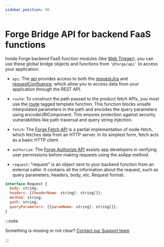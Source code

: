 ```yaml
---
sidebar_position: 90
---
```


# Forge Bridge API for backend FaaS functions

Inside Forge backend FaaS function modules (like [Web Trigger](./web-triggers/)), you can use these global  bridge objects and functions from `'@forge/api'` to access your application:

- `api`: The [api](https://developer.atlassian.com/platform/forge/apis-reference/fetch-api-product.requestjira/) provides access to both the [requestJira](https://developer.atlassian.com/platform/forge/apis-reference/fetch-api-product.requestjira/) and [requestConfluence](https://developer.atlassian.com/platform/forge/apis-reference/fetch-api-product.requestconfluence/), which allow you to access data from your application through the REST API.
 
- `route`: To construct the path passed to the product fetch APIs, you must use the [route](https://developer.atlassian.com/platform/forge/apis-reference/fetch-api-product.requestjira/#path-construction--route-) tagged template function. This function blocks unsafe interpolated parameters in the path and encodes the query parameters using encodeURIComponent. This ensures protection against security vulnerabilities like path traversal and query string injection.

- `fetch`: The [Forge Fetch API](https://developer.atlassian.com/platform/forge/runtime-reference/fetch-api/) is a partial implementation of node-fetch, which fetches data from an HTTP server. In its simplest form, fetch acts as a basic HTTP client.

- `authorize`: The [Forge Authorize API](https://developer.atlassian.com/platform/forge/runtime-reference/authorize-api/) assists app developers in verifying user permissions before making requests using the asApp method. 

- `request`: "request" is an object sent to your backend function from an external caller. It contains all the information about the request, such as query parameters, headers, body, etc.
Request format:

```javascript
interface Request {
  body: string;
  headers: {[headerName: string]: string[]};
  method: string;
  path: string;
  queryParameters: {[paramName: string]: string[]};
}
```


:::note

Something is missing or not clear? [Contact our Support team](../ask-for-help/)

:::